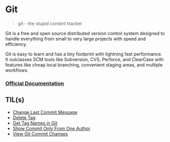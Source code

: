 # Git

> git - the stupid content tracker

Git is a free and open source distributed version control system designed to handle everything from small to very large projects with speed and efficiency.

Git is easy to learn and has a tiny footprint with lightning fast performance. It outclasses SCM tools like Subversion, CVS, Perforce, and ClearCase with features like cheap local branching, convenient staging areas, and multiple workflows.

### [Official Documentation](https://git-scm.com/doc)

## TIL(s)

- [Change Last Commit Message](change-last-commit-message.md)
- [Delete Tag](delete-tag.md)
- [Get Tag Names in Git](get-tag-names-in-git.md)
- [Show Commit Only From One Author](show-commit-only-from-one-author.md)
- [View Git Commit Changes](view-git-commit-changes.md)
